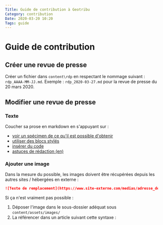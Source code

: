 ```yaml
---
Title: Guide de contribution à Geotribu
Category: contribution
Date: 2020-03-20 10:20
Tags: guide
---
```


# Guide de contribution

## Créer une revue de presse

Créer un fichier dans `content\rdp` en respectant le nommage suivant : `rdp_AAAA-MM-JJ.md`. Exemple : `rdp_2020-03-27.md` pour la revue de presse du 20 mars 2020.

## Modifier une revue de presse

### Texte

Coucher sa prose en markdown en s'appuyant sur :

- [voir un spécimen de ce qu'il est possible d'obtenir](https://squidfunk.github.io/mkdocs-material/specimen/)
- [utiliser des blocs stylés](https://squidfunk.github.io/mkdocs-material/extensions/admonition/)
- [insérer du code](https://squidfunk.github.io/mkdocs-material/extensions/codehilite/)
- [astuces de rédaction (en)](https://yakworks.github.io/mkdocs-material-components/cheat-sheet/)

### Ajouter une image

Dans la mesure du possible, les images doivent être récupérées depuis les autres sites / hébergées en externe :

```markdown
![Texte de remplacement](https://www.site-externe.com/medias/adresse_de_l_image.png "Titre/légende de mon image")
```

Si ça n'est vraiment pas possible :

1. Déposer l'image dans le sous-dossier adéquat sous `content/assets/images/`
2. La référencer dans un article suivant cette syntaxe :

<!-- Hyperlinks reference -->
[Git]: https://git-scm.com/download/win
[GitHub Desktop]: https://desktop.github.com/
[GitHub]: https://help.github.com/en/github/writing-on-github
[markdown]: https://fr.wikipedia.org/wiki/Markdown
[Python]: http://help.geotribu.com/development-guidelines/languages/python/
[StackEdit]: https://stackedit.io/
